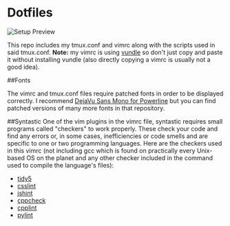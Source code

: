 
# Dotfiles

![Setup Preview](https://i.imgur.com/pGzolWf.png)

This repo includes my tmux.conf and vimrc along with the scripts used in said tmux.conf.
**Note:** my vimrc is using [vundle](https://github.com/gmarik/Vundle.vim) so don't just copy and paste it without installing vundle
(also directly copying a vimrc is usually not a good idea).

##Fonts

The vimrc and tmux.conf files require patched fonts in order to be displayed correctly. I recommend [DejaVu Sans Mono for Powerline](https://github.com/powerline/fonts/tree/master/DejaVuSansMono) but you can find patched versions of many more fonts in that repository.

##Syntastic
One of the vim plugins in the vimrc file, syntastic requires small programs called "checkers" to work properly. These check your code and find any errors or,
in some cases, inefficiencies or code smells and are specific to one or two programming languages. Here are the checkers used in this vimrc (not including gcc which is found on practically every Unix-based OS on the planet and any other checker included in the command used to compile the language's files):
* [tidy5](http://www.htacg.org/tidy-html5/)
* [csslint](https://www.npmjs.com/package/csslint)
* [jshint](http://jshint.com/)
* [cppcheck](http://cppcheck.sourceforge.net/)
* [cpplint](https://gist.github.com/gigavinyl/fcb45d9d50a7287d3eb1)
* [pylint](http://www.pylint.org/)
